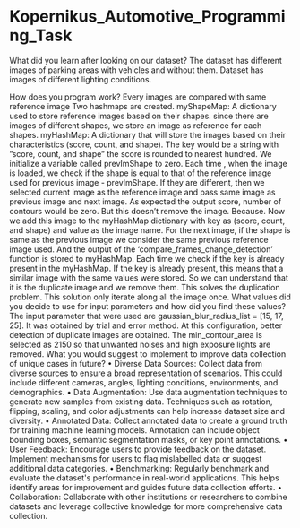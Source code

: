 # Kopernikus_Automotive_Programming_Task
What did you learn after looking on our dataset?
The dataset has different images of parking areas with vehicles and without them. Dataset has images of different lighting conditions.

How does you program work?
Every images are compared with same reference image
Two hashmaps are created. 
myShapeMap: A dictionary used to store reference images based on their shapes. since there are images of different shapes, we store an image as reference for each shapes.
myHashMap: A dictionary that will store the images based on their characteristics (score, count, and shape). The key would be a string with ”score, count, and shape” the score is rounded to nearest hundred.
We initialize a variable called prevImShape to zero.  Each time , when the image is loaded, we check if the shape is equal to that of the reference image used for previous image - prevImShape. If they are different, then we selected current image as the reference image and pass same image  as previous image and next image. As expected the output score, number of contours would be zero. But this doesn’t remove the image. Because. Now we add this image to the myHashMap dictionary with key as (score, count, and shape) and value as the image name.
For the next image, if the shape is same as the previous image we consider the same previous reference image used. And the output of the ‘compare_frames_change_detection’ function is stored to myHashMap. 
Each time we check if the key is already present in the myHashMap. If the key is already present, this means that a similar image with the same values were stored. So we can understand that it is the duplicate image and we remove them. This solves the duplication problem. 
This solution only iterate along all the image once.
What values did you decide to use for input parameters and how did you find these values?
The input parameter that were used are gaussian_blur_radius_list = [15, 17, 25]. It was obtained by trial and error method. At this configuration, better detection of duplicate images are obtained.
The min_contour_area is selected as 2150 so that unwanted noises and high exposure lights are removed.
What you would suggest to implement to improve data collection of unique cases in future?
•	Diverse Data Sources: Collect data from diverse sources to ensure a broad representation of scenarios. This could include different cameras, angles, lighting conditions, environments, and demographics.
•	Data Augmentation: Use data augmentation techniques to generate new samples from existing data. Techniques such as rotation, flipping, scaling, and color adjustments can help increase dataset size and diversity.
•	 Annotated Data: Collect annotated data to create a ground truth for training machine learning models. Annotation can include object bounding boxes, semantic segmentation masks, or key point annotations.
•	User Feedback: Encourage users to provide feedback on the dataset. Implement mechanisms for users to flag mislabelled data or suggest additional data categories.
•	Benchmarking: Regularly benchmark and evaluate the dataset's performance in real-world applications. This helps identify areas for improvement and guides future data collection efforts. 
•	Collaboration: Collaborate with other institutions or researchers to combine datasets and leverage collective knowledge for more comprehensive data collection.

